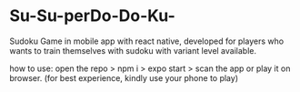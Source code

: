 # Su-Su-perDo-Do-Ku-

Sudoku Game in mobile app with react native, developed for players who wants to train themselves with sudoku with variant level available.

how to use:
open the repo > npm i > expo start > scan the app or play it on browser. (for best experience, kindly use your phone to play)
